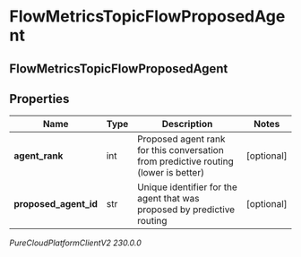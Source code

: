 # FlowMetricsTopicFlowProposedAgent

## FlowMetricsTopicFlowProposedAgent

## Properties

|Name | Type | Description | Notes|
|------------ | ------------- | ------------- | -------------|
| **agent_rank** | int | Proposed agent rank for this conversation from predictive routing (lower is better) | [optional] |
| **proposed_agent_id** | str | Unique identifier for the agent that was proposed by predictive routing | [optional] |



_PureCloudPlatformClientV2 230.0.0_
